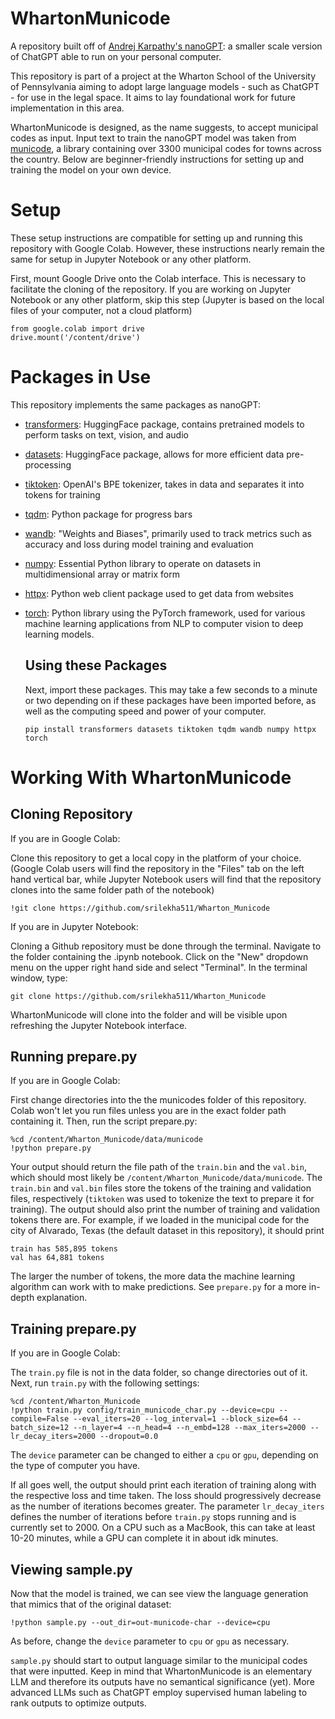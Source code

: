 # WhartonMunicode
A repository built off of [Andrej Karpathy's nanoGPT](https://github.com/karpathy/nanoGPT): a smaller scale version of ChatGPT able to run on your personal computer. 

This repository is part of a project at the Wharton School of the University of Pennsylvania aiming to adopt large language models - such as ChatGPT - for use in the legal space. It aims to lay foundational work for future implementation in this area. 

WhartonMunicode is designed, as the name suggests, to accept municipal codes as input. Input text to train the nanoGPT model was taken from [municode](https://library.municode.com/), a library containing over 3300 municipal codes for towns across the country. Below are beginner-friendly instructions for setting up and training the model on your own device. 

# Setup

These setup instructions are compatible for setting up and running this repository with Google Colab. However, these instructions nearly remain the same for setup in Jupyter Notebook or any other platform. 

First, mount Google Drive onto the Colab interface. This is necessary to facilitate the cloning of the repository. If you are working on Jupyter Notebook or any other platform, skip this step (Jupyter is based on the local files of your computer, not a cloud platform)

```
from google.colab import drive
drive.mount('/content/drive')
```

# Packages in Use

This repository implements the same packages as nanoGPT:

- [transformers](https://pypi.org/project/transformers/): HuggingFace package, contains pretrained models to perform tasks on text, vision, and audio
- [datasets](https://pypi.org/project/datasets/): HuggingFace package, allows for more efficient data pre-processing
- [tiktoken](https://github.com/openai/tiktoken): OpenAI's BPE tokenizer, takes in data and separates it into tokens for training
- [tqdm](https://tqdm.github.io/): Python package for progress bars
- [wandb](https://wandb.ai/site): "Weights and Biases", primarily used to track metrics such as accuracy and loss during model training and evaluation
- [numpy](https://numpy.org/): Essential Python library to operate on datasets in multidimensional array or matrix form
- [httpx](https://www.python-httpx.org/): Python web client package used to get data from websites
- [torch](https://pytorch.org/): Python library using the PyTorch framework, used for various machine learning applications from NLP to computer vision to deep learning models.

  ## Using these Packages

  Next, import these packages. This may take a few seconds to a minute or two depending on if these packages have been imported before, as well as the computing speed and power of your computer.

  ```
  pip install transformers datasets tiktoken tqdm wandb numpy httpx torch
  ```

# Working With WhartonMunicode

## Cloning Repository

If you are in Google Colab:

Clone this repository to get a local copy in the platform of your choice. (Google Colab users will find the repository in the "Files" tab on the left hand vertical bar, while Jupyter Notebook users will find that the repository clones into the same folder path of the notebook)

```
!git clone https://github.com/srilekha511/Wharton_Municode
```

If you are in Jupyter Notebook:

Cloning a Github repository must be done through the terminal. Navigate to the folder containing the .ipynb notebook. Click on the "New" dropdown menu on the upper right hand side and select "Terminal". In the terminal window, type:

```
git clone https://github.com/srilekha511/Wharton_Municode
```

WhartonMunicode will clone into the folder and will be visible upon refreshing the Jupyter Notebook interface. 

## Running prepare.py

If you are in Google Colab:

First change directories into the the municodes folder of this repository. Colab won't let you run files unless you are in the exact folder path containing it. Then, run the script prepare.py:
```
%cd /content/Wharton_Municode/data/municode
!python prepare.py
```

Your output should return the file path of the `train.bin` and the `val.bin`, which should most likely be `/content/Wharton_Municode/data/municode`. The `train.bin` and `val.bin` files store the tokens of the training and validation files, respectively (`tiktoken` was used to tokenize the text to prepare it for training). 
The output should also print the number of training and validation tokens there are. For example, if we loaded in the municipal code for the city of Alvarado, Texas (the default dataset in this repository), it should print

```
train has 585,895 tokens
val has 64,881 tokens
```
The larger the number of tokens, the more data the machine learning algorithm can work with to make predictions. See `prepare.py` for a more in-depth explanation. 

## Training prepare.py

If you are in Google Colab:

The `train.py` file is not in the data folder, so change directories out of it. Next, run `train.py` with the following settings:

```
%cd /content/Wharton_Municode
!python train.py config/train_municode_char.py --device=cpu --compile=False --eval_iters=20 --log_interval=1 --block_size=64 --batch_size=12 --n_layer=4 --n_head=4 --n_embd=128 --max_iters=2000 --lr_decay_iters=2000 --dropout=0.0
```
The `device` parameter can be changed to either a `cpu` or `gpu`, depending on the type of computer you have. 

If all goes well, the output should print each iteration of training along with the respective loss and time taken. The loss should progressively decrease as the number of iterations becomes greater. The parameter `lr_decay_iters` defines the number of iterations before `train.py` stops running and is currently set to 2000. On a CPU such as a MacBook, this can take at least 10-20 minutes, while a GPU can complete it in about idk minutes. 

## Viewing sample.py

Now that the model is trained, we can see view the language generation that mimics that of the original dataset:

```
!python sample.py --out_dir=out-municode-char --device=cpu
```
As before, change the `device` parameter to `cpu` or `gpu` as necessary. 

`sample.py` should start to output language similar to the municipal codes that were inputted. Keep in mind that WhartonMunicode is an elementary LLM and therefore its outputs have no semantical significance (yet). More advanced LLMs such as ChatGPT employ supervised human labeling to rank outputs to optimize outputs. 

